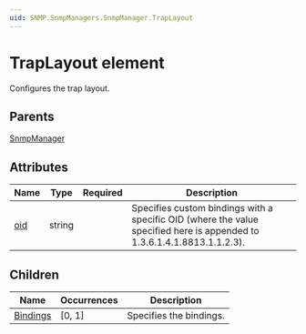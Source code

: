 ```yaml
---
uid: SNMP.SnmpManagers.SnmpManager.TrapLayout
---
```


# TrapLayout element

Configures the trap layout.

## Parents

[SnmpManager](xref:SNMP.SnmpManagers.SnmpManager)

## Attributes

| Name | Type | Required | Description |
| --- | --- | --- | --- |
| [oid](xref:SNMP.SnmpManagers.SnmpManager.TrapLayout-oid) | string |  | Specifies custom bindings with a specific OID (where the value specified here is appended to 1.3.6.1.4.1.8813.1.1.2.3). |

## Children

| Name | Occurrences | Description |
| --- | --- | --- |
| [Bindings](xref:SNMP.SnmpManagers.SnmpManager.TrapLayout.Bindings) | [0, 1] | Specifies the bindings. |
